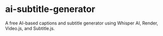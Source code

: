 # ai-subtitle-generator
A free AI-based captions and subtitle generator using Whisper AI, Render, Video.js, and Subtitle.js.
